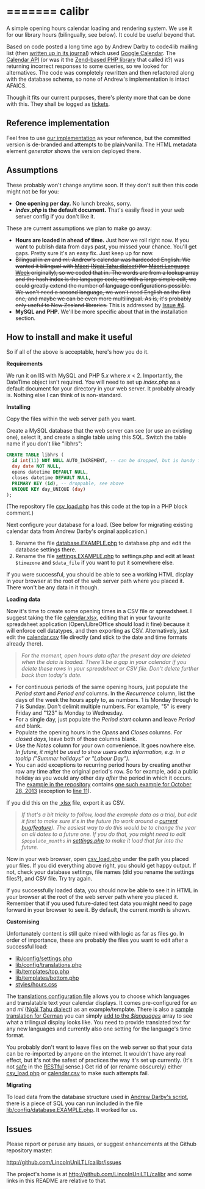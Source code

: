 ﻿=======
calibr
======
A simple opening hours calendar loading and rendering system. We use it for our library hours (bilingually, see below). It could be useful beyond that.

Based on code posted a long time ago by Andrew Darby to code4lib mailing list (then [written up in its journal](http://journal.code4lib.org/articles/46)) which used [Google Calendar](http://calendar.google.com). The [Calendar API](http://developers.google.com/google-apps/calendar/) (or was it the [Zend-based PHP library](http://framework.zend.com/manual/1.12/en/zend.gdata.html) that called it?) was returning incorrect responses to some queries, so we looked for alternatives. The code was completely rewritten and then refactored along with the database schema, so none of Andrew's implementation is intact AFAICS.

Though it fits our current purposes, there's plenty more that can be done with this. They shall be logged as [tickets](http://github.com/LincolnUniLTL/calibr/issues).

Reference implementation
---------------------
Feel free to use [our implementation](http://library2.lincoln.ac.nz/hours) as your reference, but the committed version is de-branded and attempts to be plain/vanilla. The HTML metadata element _generator_ shows the version deployed there.

Assumptions
------------
These probably won't change anytime soon. If they don't suit then this code might not be for you:

* **One opening per day.** No lunch breaks, sorry.
* **_index.php_ is the default document.** That's easily fixed in your web server config if you don't like it.

These are current assumptions we plan to make go away:

* **Hours are loaded in ahead of time.** Just how we roll right now. If you want to publish data from days past, you missed your chance. You'll get gaps. Pretty sure it's an easy fix. Just keep up for now.
* ~~Bilingual in _en_ and _mi_. Andrew's calendar was hardcoded English. We wanted it bilingual with [Māori](http://en.wikipedia.org/wiki/M%C4%81ori_language) ([Ngāi Tahu dialect](http://en.wikipedia.org/wiki/Ngai_Tahu#Dialect))(for [Māori Language Week](http://www.nzhistory.net.nz/culture/maori-language-week) originally), so we coded that in. The words are from a lookup array and the hash index is the language code, so with a large simple edit, we could greatly extend the number of language configurations possible. We won't need a second language, we won't need English as the first one, and maybe we can be even more multilingual. As is, it's probably only useful to New Zealand libraries.~~ This is addressed by [Issue #4](http://github.com/LincolnUniLTL/calibr/issues/4).
* **MySQL and PHP.** We'll be more specific about that in the installation section.

How to install and make it useful
--------------
So if all of the above is acceptable, here's how you do it.

**Requirements**

We run it on IIS with MySQL and PHP 5._x_ where _x_ < 2. Importantly, the DateTime object isn't required. You will need to set up _index.php_ as a default document for your directory in your web server. It probably already is. Nothing else I can think of is non-standard.

**Installing**

Copy the files within the web server path you want.

Create a MySQL database that the web server can see (or use an existing one), select it, and create a single table using this SQL. Switch the table name if you don't like "libhrs":

```SQL
CREATE TABLE libhrs (
  id int(11) NOT NULL AUTO_INCREMENT, -- can be dropped, but is handy for debugging
  day date NOT NULL,
  opens datetime DEFAULT NULL,
  closes datetime DEFAULT NULL,
  PRIMARY KEY (id), -- droppable, see above
  UNIQUE KEY day_UNIQUE (day)
);
```

(The repository file [csv_load.php](csv_load.php) has this code at the top in a PHP block comment.)

Next configure your database for a load. (See below for migrating existing calendar data from Andrew Darby's orginal application.)

1. Rename the file [database.EXAMPLE.php](lib/config/database.EXAMPLE.php) to database.php and edit the database settings there.
1. Rename the file [settings.EXAMPLE.php](lib/config/settings.EXAMPLE.php) to settings.php and edit at least `$timezone` and `$data_file` if you want to put it somewhere else.

If you were successful, you should be able to see a working HTML display in your browser at the root of the web server path where you placed it. There won't be any data in it though.

**Loading data**

Now it's time to create some opening times in a CSV file or spreadsheet. I suggest taking the file [calendar.xlsx](calendar.xlsx), editing that in your favourite spreadsheet application (Open/LibreOffice should load it fine) because it will enforce cell datatypes, and then exporting as CSV. Alternatively, just edit the [calendar.csv](calendar.csv) file directly (and stick to the date and time formats already there).

> _For the moment, open hours data after the present day are deleted when the data is loaded. There'll be a gap in your calendar if you delete these rows in your spreadsheet or CSV file. Don't delete further back than today's date._

* For continuous periods of the same opening hours, just populate the _Period start_ and _Period end_ columns. In the _Recurrence_ column, list the days of the week the hours apply to, as numbers. 1 is Monday through to 7 is Sunday. Don't delimit multiple numbers. For example, "5" is every Friday and "123" is Monday to Wednesday.
* For a single day, just populate the _Period start_ column and leave _Period end_ blank.
* Populate the opening hours in the _Opens_ and _Closes_ columns. _For closed days_, leave both of those columns blank.
* Use the _Notes_ column for your own convenience. It goes nowhere else. _In future, it might be used to show users extra information, e.g. in a tooltip ("Summer holidays" or "Labour Day")._
* You can add exceptions to recurring period hours by creating another row any time after the original period's row. So for example, add a public holiday as you would any other day _after_ the period in which it occurs. The [example in the repository](calendar.csv) contains [one such example for October 28, 2013](calendar.csv#l18) (exception to [line 11](calendar.csv#l11)).

If you did this on the [.xlsx](calendar.xlsx) file, export it as CSV.

> _If that's a bit tricky to follow, load the example data as a trial, but edit it first to make sure it's in the future (to work around a [current bug/feature](http://github.com/LincolnUniLTL/calibr/issues/5)). The easiest way to do this would be to change the year on all dates to a future one. If you do that, you might need to edit `$populate_months` in [settings.php](lib/config/settings.EXAMPLE.php) to make it load that far into the future._

Now in your web browser, open [csv_load.php](csv_load.php) under the path you placed your files. If you did everything above right, you should get happy output. If not, check your database settings, file names (did you rename the settings files?), and CSV file. Try try again.

If you successfully loaded data, you should now be able to see it in HTML in your browser at the root of the web server path where you placed it. Remember that if you used future-dated test data you might need to page forward in your browser to see it. By default, the current month is shown.

**Customising**

Unfortunately content is still quite mixed with logic as far as files go. In order of importance, these are probably the files you want to edit after a successful load:

* [lib/config/settings.php](lib/config/settings.EXAMPLE.php)
* [lib/config/translations.php](lib/config/translations.php)
* [lib/templates/top.php](lib/templates/top.php)
* [lib/templates/bottom.php](lib/templates/bottom.php)
* [styles/hours.css](styles/hours.css)

The [translations configuration file](lib/config/translations.php) allows you to choose which languages and translatable text your calendar displays. It comes pre-configured for _en_ and _mi_ ([Ngāi Tahu dialect](http://en.wikipedia.org/wiki/Ngai_Tahu#Dialect)) as an example/template. There is also a [sample translation for German](lib/config/tranlations.php#L59) you can simply [add to the _$languages_](lib/config/tranlations.php#L3) array to see what a trilingual display looks like. You need to provide translated text for any new languages and currently also one setting for the language's time format.

You probably don't want to leave files on the web server so that your data can be re-imported by anyone on the internet. It wouldn't have any real effect, but it's not the safest of practices the way it's set up currently. (It's not [safe](http://en.wikipedia.org/wiki/Hypertext_Transfer_Protocol#Safe_methods) in the [RESTful](http://en.wikipedia.org/wiki/Representational_state_transfer) sense.) Get rid of (or rename obscurely) either [csv_load.php](csv_load.php) or [calendar.csv](calendar.csv) to make such attempts fail.

**Migrating**

To load data from the database structure used in [Andrew Darby's script](http://journal.code4lib.org/articles/46), there is a piece of SQL you can run included in the file [lib/config/database.EXAMPLE.php](lib/config/database.EXAMPLE.php). It worked for us.

Issues
----------
Please report or peruse any issues, or suggest enhancements at the Github repository master:

<http://github.com/LincolnUniLTL/calibr/issues>

The project's home is at <http://github.com/LincolnUniLTL/calibr> and some links in this README are relative to that.

